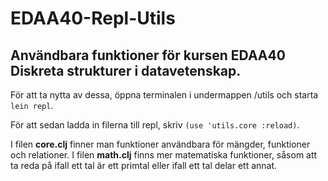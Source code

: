 # EDAA40-Repl-Utils
## Användbara funktioner för kursen EDAA40 Diskreta strukturer i datavetenskap.

För att ta nytta av dessa, öppna terminalen i undermappen /utils och starta `lein repl`.

För att sedan ladda in filerna till repl, skriv `(use 'utils.core :reload)`.

I filen **core.clj** finner man funktioner användbara för mängder, funktioner och relationer.
I filen **math.clj** finns mer matematiska funktioner, såsom att ta reda på ifall ett tal är ett primtal eller ifall ett tal delar ett annat.
